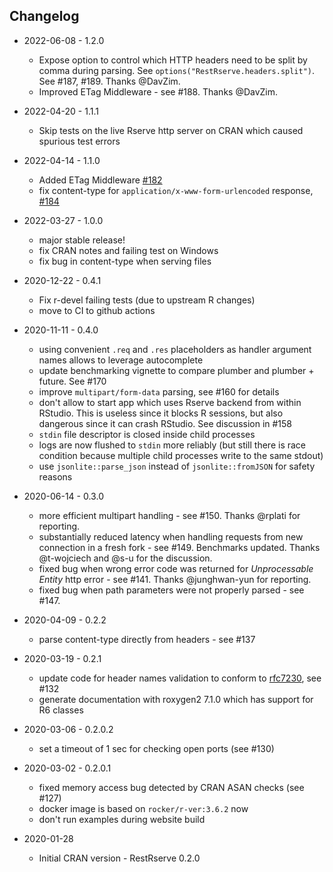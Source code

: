 ## Changelog

* 2022-06-08 - 1.2.0
    * Expose option to control which HTTP headers need to be split by comma during parsing. See `options("RestRserve.headers.split")`. See #187, #189. Thanks @DavZim.
    * Improved ETag Middleware - see #188. Thanks @DavZim.

* 2022-04-20 - 1.1.1
    * Skip tests on the live Rserve http server on CRAN which caused spurious test errors

* 2022-04-14 - 1.1.0
    * Added ETag Middleware [#182](https://github.com/rexyai/RestRserve/pull/182)
    * fix content-type for `application/x-www-form-urlencoded` response, [#184](https://github.com/rexyai/RestRserve/pull/184)

* 2022-03-27 - 1.0.0
    * major stable release!
    * fix CRAN notes and failing test on Windows
    * fix bug in content-type when serving files

* 2020-12-22 - 0.4.1
    * Fix r-devel failing tests (due to upstream R changes)
    * move to CI to github actions

* 2020-11-11 - 0.4.0
    * using convenient `.req` and `.res` placeholders as handler argument names allows to leverage autocomplete
    * update benchmarking vignette to compare plumber and plumber + future. See #170
    * improve `multipart/form-data` parsing, see #160 for details
    * don't allow to start app which uses Rserve backend from within RStudio. This is useless since it blocks R sessions, but also dangerous since it can crash RStudio. See discussion in #158
    * `stdin` file descriptor is closed inside child processes
    * logs are now flushed to `stdin` more reliably (but still there is race condition because multiple child processes write to the same stdout) 
    * use `jsonlite::parse_json` instead of `jsonlite::fromJSON` for safety reasons

* 2020-06-14 - 0.3.0
    * more efficient multipart handling - see #150. Thanks @rplati for reporting.
    * substantially reduced latency when handling requests from new connection in a fresh fork - see #149. Benchmarks updated. Thanks @t-wojciech and @s-u for the discussion.
    * fixed bug when wrong error code was returned for *Unprocessable Entity* http error  - see #141. Thanks @junghwan-yun for reporting.
    * fixed bug when path parameters were not properly parsed - see #147.

* 2020-04-09 - 0.2.2
    * parse content-type directly from headers - see #137

* 2020-03-19 - 0.2.1
    * update code for header names validation to conform to [rfc7230](https://tools.ietf.org/html/rfc7230#section-3.2.6), see #132
    * generate documentation with roxygen2 7.1.0 which has support for R6 classes

* 2020-03-06 - 0.2.0.2
    * set a timeout of 1 sec for checking open ports (see #130)

* 2020-03-02 - 0.2.0.1
    * fixed memory access bug detected by CRAN ASAN checks (see #127)
    * docker image is based on `rocker/r-ver:3.6.2` now
    * don't run examples during website build
    
* 2020-01-28
    * Initial CRAN version - RestRserve 0.2.0
